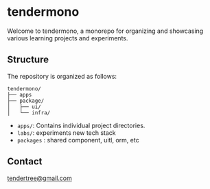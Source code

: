 # tendermono

Welcome to tendermono, a monorepo for organizing and showcasing various learning projects and experiments.

## Structure

The repository is organized as follows:

```
tendermono/
├── apps
├── package/
│   ├── ui/
│   └── infra/
```
- `apps/`: Contains individual project directories.
- `labs/`: experiments new tech stack
- `packages` : shared component, uitl, orm, etc


## Contact

tendertree@gmail.com


